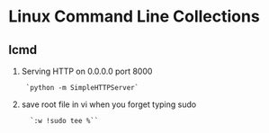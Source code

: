 Linux Command Line Collections 
======================

lcmd
-------

1. Serving HTTP on 0.0.0.0 port 8000
    
        `python -m SimpleHTTPServer`

2. save root file in vi when you forget typing sudo

         `:w !sudo tee %``







